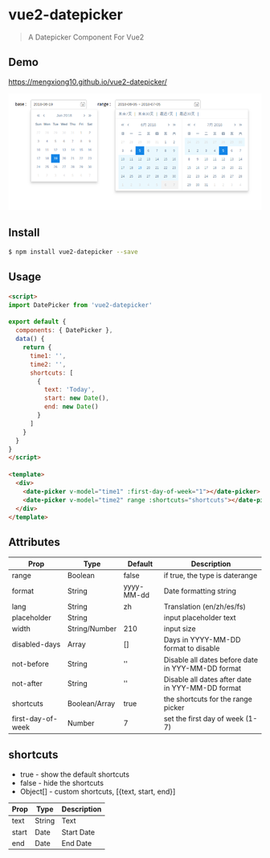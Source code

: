# vue2-datepicker

> A Datepicker Component For Vue2

## Demo
<https://mengxiong10.github.io/vue2-datepicker/>

![image](https://github.com/mengxiong10/vue2-datepicker/raw/master/screenshot/demo.PNG)

## Install

```bash
$ npm install vue2-datepicker --save
```

## Usage

```html
<script>
import DatePicker from 'vue2-datepicker'

export default {
  components: { DatePicker },
  data() {
    return {
      time1: '',
      time2: '',
      shortcuts: [
        {
          text: 'Today',
          start: new Date(),
          end: new Date()
        }
      ]
    }
  }
}
</script>

<template>
  <div>
    <date-picker v-model="time1" :first-day-of-week="1"></date-picker>
    <date-picker v-model="time2" range :shortcuts="shortcuts"></date-picker>
  </div>
</template>
```
## Attributes

| Prop              | Type          | Default     | Description                                       |
|-------------------|---------------|-------------|---------------------------------------------------|
| range             | Boolean       | false       | if true, the type is daterange                    |
| format            | String        | yyyy-MM-dd  | Date formatting string                            |
| lang              | String        | zh          | Translation (en/zh/es/fs)                         |
| placeholder       | String        |             | input placeholder text                            |
| width             | String/Number | 210         | input size                                        |
| disabled-days     | Array         | []          | Days in YYYY-MM-DD format to disable              |
| not-before        | String        | ''          | Disable all dates before date in YYY-MM-DD format |
| not-after         | String        | ''          | Disable all dates after date in YYY-MM-DD format  |
| shortcuts         | Boolean/Array | true        | the shortcuts for the range picker                |
| first-day-of-week | Number        | 7           | set the first day of week (1-7)                   |

## shortcuts
* true -      show the default shortcuts
* false -     hide the shortcuts
* Object[] -  custom shortcuts, [{text, start, end}]

| Prop            | Type          |  Description           |
|-----------------|---------------|------------------------|
| text            | String        | Text                   |
| start           | Date          | Start Date             |
| end             | Date          | End Date               |



